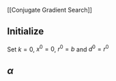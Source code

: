 [[Conjugate Gradient Search]]
## Initialize
Set $k=0$, $x^{0}=0$, $r^{0}=b$ and $d^{0}=r^{0}$
## $\alpha$